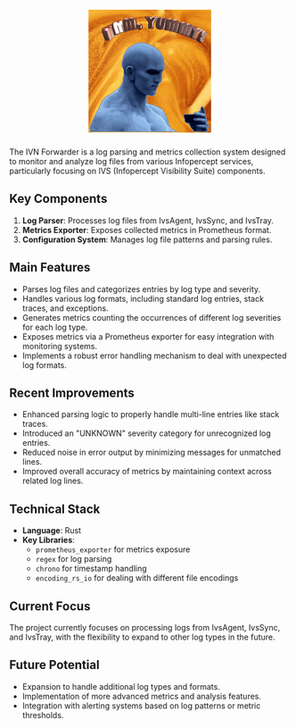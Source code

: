<h1 align="center">
<br>
<img src=assets\mmm-yummy-drinking.gif>
<br>

</h1>


The IVN Forwarder is a log parsing and metrics collection system designed to monitor and analyze log files from various Infopercept services, particularly focusing on IVS (Infopercept Visibility Suite) components.

## Key Components
1. **Log Parser**: Processes log files from IvsAgent, IvsSync, and IvsTray.
2. **Metrics Exporter**: Exposes collected metrics in Prometheus format.
3. **Configuration System**: Manages log file patterns and parsing rules.

## Main Features
- Parses log files and categorizes entries by log type and severity.
- Handles various log formats, including standard log entries, stack traces, and exceptions.
- Generates metrics counting the occurrences of different log severities for each log type.
- Exposes metrics via a Prometheus exporter for easy integration with monitoring systems.
- Implements a robust error handling mechanism to deal with unexpected log formats.

## Recent Improvements
- Enhanced parsing logic to properly handle multi-line entries like stack traces.
- Introduced an "UNKNOWN" severity category for unrecognized log entries.
- Reduced noise in error output by minimizing messages for unmatched lines.
- Improved overall accuracy of metrics by maintaining context across related log lines.

## Technical Stack
- **Language**: Rust
- **Key Libraries**: 
  - `prometheus_exporter` for metrics exposure
  - `regex` for log parsing
  - `chrono` for timestamp handling
  - `encoding_rs_io` for dealing with different file encodings

## Current Focus
The project currently focuses on processing logs from IvsAgent, IvsSync, and IvsTray, with the flexibility to expand to other log types in the future.

## Future Potential
- Expansion to handle additional log types and formats.
- Implementation of more advanced metrics and analysis features.
- Integration with alerting systems based on log patterns or metric thresholds.